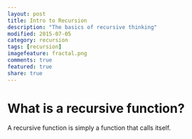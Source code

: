 ```yaml
---
layout: post
title: Intro to Recursion
description: "The basics of recursive thinking"
modified: 2015-07-05
category: recursion
tags: [recursion]
imagefeature: fractal.png
comments: true
featured: true
share: true
---
```


# What is a recursive function?
A recursive function is simply a function that calls itself.
